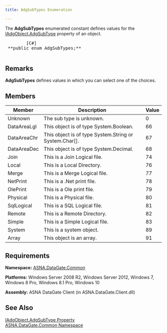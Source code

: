 ```yaml
---
title: AdgSubTypes Enumeration

---
```


The **AdgSubTypes** enumerated constant defines values for the [IAdgObject.AdgSubType](iadg-object-class-adg-subtype-property.html) property of an object. 
<pre class="prettyprint">        <span class="lang">[C#]</span>
 **public enum AdgSubTypes;** 
      </pre>

## Remarks

**AdgSubTypes** defines values in which you can select one of the choices. 
## Members



| Member | Description | Value |
| ---- | ---- | ---- |
| Unknown | The sub type is unknown. | 0 |
| DataAreaLgl | This object is of type System.Boolean. | 66 |
| DataAreaChr | This object is of type System.String or System.Char[]. | 67 |
| DataAreaDec | This object is of type System.Decimal. | 68 |
| Join | This is a Join Logical file. | 74 |
| Local | This is a Local Directory. | 76 |
| Merge | This is a Merge Logical file. | 77 |
| NetPrint | This is a .Net print file. | 78 |
| OlePrint | This is a Ole print file. | 79 |
| Physical | This is a Physical file. | 80 |
| SqlLogical | This is a SQL Logical file. | 81 |
| Remote | This is a Remote Directory. | 82 |
| Simple | This is a Simple Logical file. | 83 |
| System | This is a system object. | 89 |
| Array | This object is an array. | 91 |



## Requirements

**Namespace:** [ASNA.DataGate.Common](datagate-common-namespace.html) 

**Platforms:** Windows Server 2008 R2, Windows Server 2012, Windows 7, Windows 8 Pro, Windows 8.1 Pro, Windows 10

**Assembly:** ASNA DataGate Client (in ASNA.DataGate.Client.dll)
## See Also


[IAdgObject.AdgSubType Property](iadg-object-class-adg-subtype-property.html)
      <br />
[ASNA.DataGate.Common Namespace](datagate-common-namespace.html)

